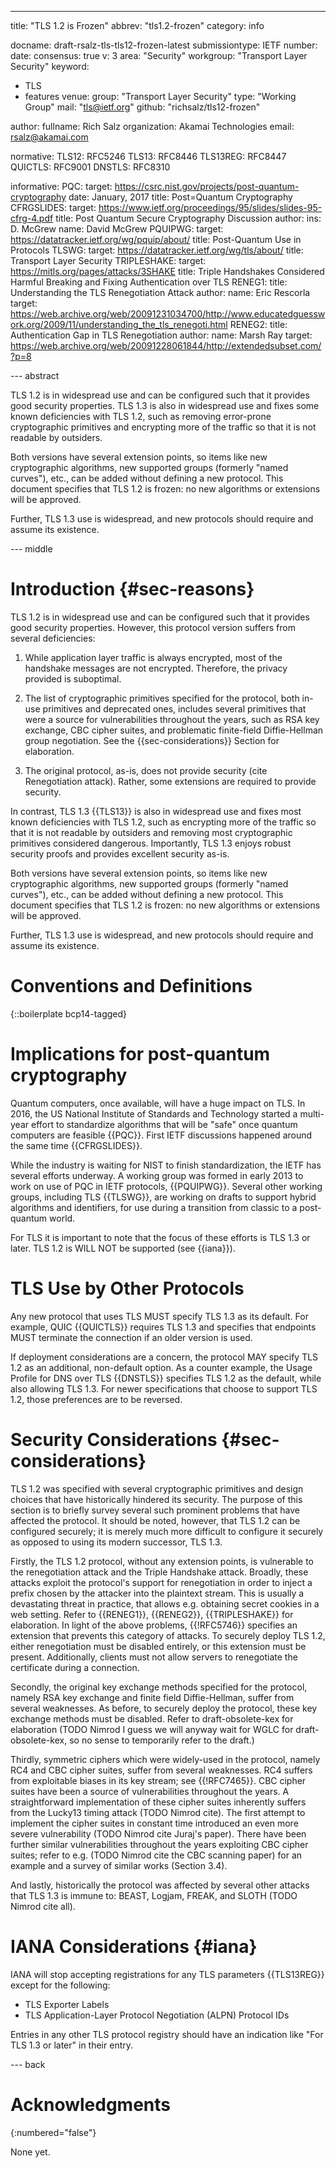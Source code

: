 ---
title: "TLS 1.2 is Frozen"
abbrev: "tls1.2-frozen"
category: info

docname: draft-rsalz-tls-tls12-frozen-latest
submissiontype: IETF
number:
date:
consensus: true
v: 3
area: "Security"
workgroup: "Transport Layer Security"
keyword:
 - TLS
 - features
venue:
  group: "Transport Layer Security"
  type: "Working Group"
  mail: "tls@ietf.org"
  github: "richsalz/tls12-frozen"

author:
  fullname: Rich Salz
  organization: Akamai Technologies
  email: rsalz@akamai.com

normative:
  TLS12: RFC5246
  TLS13: RFC8446
  TLS13REG: RFC8447
  QUICTLS: RFC9001
  DNSTLS: RFC8310

informative:
  PQC:
    target: https://csrc.nist.gov/projects/post-quantum-cryptography
    date: January, 2017
    title: Post=Quantum Cryptography
  CFRGSLIDES:
    target: https://www.ietf.org/proceedings/95/slides/slides-95-cfrg-4.pdf
    title: Post Quantum Secure Cryptography Discussion
    author:
      ins: D. McGrew
      name: David McGrew
  PQUIPWG:
    target: https://datatracker.ietf.org/wg/pquip/about/
    title: Post-Quantum Use in Protocols
  TLSWG:
    target: https://datatracker.ietf.org/wg/tls/about/
    title: Transport Layer Security
  TRIPLESHAKE:
    target: https://mitls.org/pages/attacks/3SHAKE
    title: Triple Handshakes Considered Harmful Breaking and Fixing Authentication over TLS
  RENEG1:
    title: Understanding the TLS Renegotiation Attack
    author:
      name: Eric Rescorla
    target: https://web.archive.org/web/20091231034700/http://www.educatedguesswork.org/2009/11/understanding_the_tls_renegoti.html
  RENEG2:
    title: Authentication Gap in TLS Renegotiation
    author:
      name: Marsh Ray
    target: https://web.archive.org/web/20091228061844/http://extendedsubset.com/?p=8

--- abstract

TLS 1.2 is in widespread use and can be configured such that it provides good
security properties. TLS 1.3 is also in
widespread use and fixes some known deficiencies with TLS 1.2, such as
removing error-prone cryptographic primitives and encrypting more of the traffic
so that it is not readable by outsiders.

Both versions have several extension points, so items like new cryptographic
algorithms, new supported groups (formerly "named curves"),  etc., can be
added without defining a new protocol. This document specifies that TLS 1.2
is frozen: no new algorithms or extensions will be approved.

Further, TLS 1.3 use is widespread, and new protocols should require and
assume its existence.

--- middle

# Introduction {#sec-reasons}

TLS 1.2 is in widespread use and can be configured such that it provides good
security properties. However, this protocol version suffers from several
deficiencies:

1. While application layer traffic is always encrypted, most of the handshake
messages are not encrypted. Therefore, the privacy provided is suboptimal.

2. The list of cryptographic primitives specified for the protocol, both in-use
primitives and deprecated ones, includes several primitives that were a source for
vulnerabilities throughout the years, such as RSA key exchange, CBC cipher suites,
and problematic finite-field Diffie-Hellman group negotiation. See the {{sec-considerations}} Section for elaboration.

3. The original protocol, as-is, does not provide security (cite Renegotiation
attack). Rather, some extensions are required to provide security.

In contrast, TLS 1.3 {{TLS13}} is also in
widespread use and fixes most known deficiencies with TLS 1.2, such as
encrypting more of the traffic so that it is not readable by outsiders and
removing most cryptographic primitives considered dangerous. Importantly, TLS
1.3 enjoys robust security proofs and provides excellent security as-is.

Both versions have several extension points, so items like new cryptographic
algorithms, new supported groups (formerly "named curves"),  etc., can be
added without defining a new protocol. This document specifies that TLS 1.2
is frozen: no new algorithms or extensions will be approved.

Further, TLS 1.3 use is widespread, and new protocols should require and
assume its existence.

# Conventions and Definitions

{::boilerplate bcp14-tagged}

# Implications for post-quantum cryptography

Quantum computers, once available, will have a huge impact on TLS.
In 2016, the US National Institute of Standards and Technology started a
multi-year effort to standardize algorithms that will be "safe"
once quantum computers are feasible {{PQC}}. First IETF discussions happened
around the same time {{CFRGSLIDES}}.

While the industry is waiting for NIST to finish standardization, the
IETF has several efforts underway.
A working group was formed in early 2013 to work on use of PQC in IETF protocols,
{{PQUIPWG}}.
Several other working groups, including TLS {{TLSWG}},
are working on
drafts to support hybrid algorithms and identifiers, for use during a
transition from classic to a post-quantum world.

For TLS it is important to note that the focus of these efforts is TLS 1.3
or later.
TLS 1.2 is WILL NOT be supported (see {{iana}}).

# TLS Use by Other Protocols

Any new protocol that uses TLS MUST specify TLS 1.3 as its default.
For example, QUIC {{QUICTLS}} requires TLS 1.3 and specifies that endpoints
MUST terminate the connection if an older version is used.

If deployment considerations are a concern, the protocol MAY specify TLS 1.2 as
an additional, non-default option.
As a counter example, the Usage Profile for DNS over TLS {{DNSTLS}} specifies
TLS 1.2 as the default, while also allowing TLS 1.3.
For newer specifications that choose to support TLS 1.2, those preferences are
to be reversed.

# Security Considerations {#sec-considerations}

TLS 1.2 was specified with several cryptographic primitives and design choices
that have historically hindered its security. The purpose of this section is to
briefly survey several such prominent problems that have affected the protocol.
It should be noted, however, that TLS 1.2 can be configured securely; it is
merely much more difficult to configure it securely as opposed to using its
modern successor, TLS 1.3.

Firstly, the TLS 1.2 protocol, without any extension points, is vulnerable to
the renegotiation attack and the Triple Handshake attack. Broadly, these attacks
exploit the protocol's support for renegotiation in order to inject a prefix
chosen by the attacker into the plaintext stream. This is usually a devastating
threat in practice, that allows e.g. obtaining secret cookies in a web setting.
Refer to {{RENEG1}}, {{RENEG2}}, {{TRIPLESHAKE}} for elaboration. In light of
the above problems, {{!RFC5746}} specifies an extension that prevents this
category of attacks. To securely deploy TLS 1.2, either renegotiation must be
disabled entirely, or this extension must be present. Additionally, clients must
not allow servers to renegotiate the certificate during a connection.

Secondly, the original key exchange methods specified for the protocol, namely
RSA key exchange and finite field Diffie-Hellman, suffer from several
weaknesses. As before, to securely deploy the protocol, these key exchange
methods must be disabled.
Refer to draft-obsolete-kex for elaboration (TODO Nimrod I guess we will anyway
wait for WGLC for draft-obsolete-kex, so no sense to temporarily refer to the
draft.)

Thirdly, symmetric ciphers which were widely-used in the protocol, namely RC4
and CBC cipher suites, suffer from several weaknesses. RC4 suffers from
exploitable biases in its key stream; see {{!RFC7465}}. CBC cipher suites have
been a source of vulnerabilities throughout the years. A straightforward
implementation of these cipher suites inherently suffers from the Lucky13 timing
attack (TODO Nimrod cite). The first attempt to implement the cipher suites in
constant time introduced an even more severe vulnerability (TODO Nimrod cite
Juraj's paper). There have been further similar vulnerabilities throughout the
years exploiting CBC cipher suites; refer to e.g. (TODO Nimrod cite the CBC
scanning paper) for an example and a survey of similar works (Section 3.4).

And lastly, historically the protocol was affected by several other attacks that
TLS 1.3 is immune to: BEAST, Logjam, FREAK, and SLOTH (TODO Nimrod cite all).

# IANA Considerations {#iana}

IANA will stop accepting registrations for any TLS parameters {{TLS13REG}}
except for the following:

- TLS Exporter Labels
- TLS Application-Layer Protocol Negotiation (ALPN) Protocol IDs

Entries in any other TLS protocol registry should have an indication like
"For TLS 1.3 or later" in their entry.


--- back

# Acknowledgments
{:numbered="false"}

None yet.
